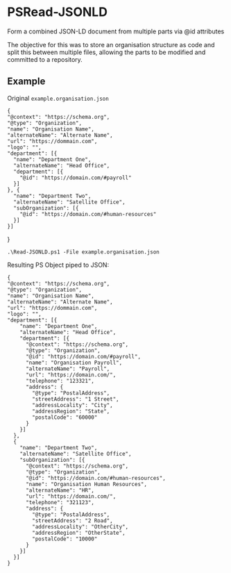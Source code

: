 # PSRead-JSONLD

Form a combined JSON-LD document from multiple parts via @id attributes

The objective for this was to store an organisation structure as code and split this between multiple files, allowing the parts to be modified and committed to a repository.

## Example

Original `example.organisation.json`

    {
    "@context": "https://schema.org",
    "@type": "Organization",
    "name": "Organisation Name",
    "alternateName": "Alternate Name",
    "url": "https://dommain.com",
    "logo": "",
    "department": [{
      "name": "Department One",
      "alternateName": "Head Office",
      "department": [{
        "@id": "https://domain.com/#payroll"
      }]
    }, {
      "name": "Department Two",
      "alternateName": "Satellite Office",
      "subOrganization": [{
        "@id": "https://domain.com/#human-resources"
      }]
    }]
  }


`.\Read-JSONLD.ps1 -File example.organisation.json`

Resulting PS Object piped to JSON:

    {
    "@context": "https://schema.org",
    "@type": "Organization",
    "name": "Organisation Name",
    "alternateName": "Alternate Name",
    "url": "https://dommain.com",
    "logo": "",
    "department": [{
        "name": "Department One",
        "alternateName": "Head Office",
        "department": [{
          "@context": "https://schema.org",
          "@type": "Organization",
          "@id": "https://domain.com/#payroll",
          "name": "Organisation Payroll",
          "alternateName": "Payroll",
          "url": "https://domain.com/",
          "telephone": "123321",
          "address": {
            "@type": "PostalAddress",
            "streetAddress": "1 Street",
            "addressLocality": "City",
            "addressRegion": "State",
            "postalCode": "60000"
          }
        }]
      },
      {
        "name": "Department Two",
        "alternateName": "Satellite Office",
        "subOrganization": [{
          "@context": "https://schema.org",
          "@type": "Organization",
          "@id": "https://domain.com/#human-resources",
          "name": "Organisation Human Resources",
          "alternateName": "HR",
          "url": "https://domain.com/",
          "telephone": "321123",
          "address": {
            "@type": "PostalAddress",
            "streetAddress": "2 Road",
            "addressLocality": "OtherCity",
            "addressRegion": "OtherState",
            "postalCode": "10000"
          }
        }]
      }]
    }
